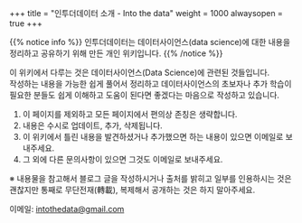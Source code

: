 +++
title = "인투더데이터 소개 - Into the data"
weight = 1000
alwaysopen = true
+++

{{% notice info %}}
인투더데이터는 데이터사이언스(data science)에 대한 내용을 정리하고 공유하기 위해 만든 개인 위키입니다.
{{% /notice %}}

이 위키에서 다루는 것은 데이터사이언스(Data Science)에 관련된 것들입니다.  
작성하는 내용을 가능한 쉽게 풀어서 정리하고 데이터사이언스의 초보자나 추가 학습이 필요한 분들도 쉽게 이해하고 도움이 된다면 좋겠다는 마음으로 작성하고 있습니다.

1. 이 페이지를 제외하고 모든 페이지에서 편의상 존칭은 생략합니다.
2. 내용은 수시로 업데이트, 추가, 삭제됩니다.
3. 이 위키에서 틀린 내용을 발견하셨거나 추가했으면 하는 내용이 있으면 이메일로 보내주세요.  
4. 그 외에 다른 문의사항이 있으면 그것도 이메일로 보내주세요.

※ 내용물을 참고해서 블로그 글을 작성하시거나 출처를 밝히고 일부를 인용하시는 것은 괜찮지만 통째로 무단전재(轉載), 복제해서 공개하는 것은 하지 말아주세요.  

이메일: [intothedata@gmail.com](mailto:intothedata@gmail.com)
